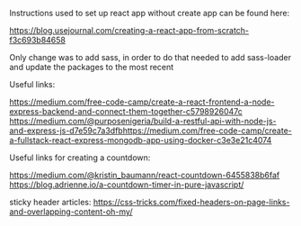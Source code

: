 Instructions used to set up react app without create app can be found here: 

https://blog.usejournal.com/creating-a-react-app-from-scratch-f3c693b84658

Only change was to add sass, in order to do that needed to add sass-loader and update the packages to the most recent


Useful links:

https://medium.com/free-code-camp/create-a-react-frontend-a-node-express-backend-and-connect-them-together-c5798926047c 
https://medium.com/@purposenigeria/build-a-restful-api-with-node-js-and-express-js-d7e59c7a3dfbhttps://medium.com/free-code-camp/create-a-fullstack-react-express-mongodb-app-using-docker-c3e3e21c4074
                                                                                               
                                                                                               
Useful links for creating a countdown: 
                                                                                           
https://medium.com/@kristin_baumann/react-countdown-6455838b6faf
https://blog.adrienne.io/a-countdown-timer-in-pure-javascript/
                                                                                           
sticky header articles:
https://css-tricks.com/fixed-headers-on-page-links-and-overlapping-content-oh-my/